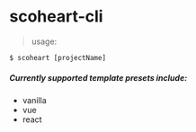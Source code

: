# scoheart-cli

> usage:

```shell
$ scoheart [projectName]
```

##### Currently supported template presets include:
* vanilla
* vue
* react